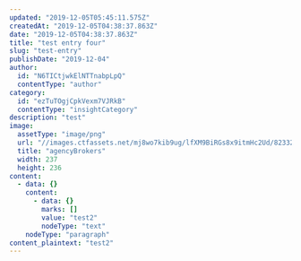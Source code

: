 ```yaml
---
updated: "2019-12-05T05:45:11.575Z"
createdAt: "2019-12-05T04:38:37.863Z"
date: "2019-12-05T04:38:37.863Z"
title: "test entry four"
slug: "test-entry"
publishDate: "2019-12-04"
author:
  id: "N6TICtjwkElNTTnabpLpQ"
  contentType: "author"
category:
  id: "ezTuTOgjCpkVexm7VJRkB"
  contentType: "insightCategory"
description: "test"
image:
  assetType: "image/png"
  url: "//images.ctfassets.net/mj8wo7kib9ug/lfXM9BiRGs8x9itmHc2Ud/823328bc4476580b50401b0bbe7a36ba/agencyBrokers.png"
  title: "agencyBrokers"
  width: 237
  height: 236
content:
  - data: {}
    content:
      - data: {}
        marks: []
        value: "test2"
        nodeType: "text"
    nodeType: "paragraph"
content_plaintext: "test2"
---
```

